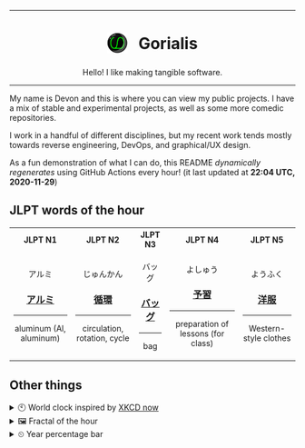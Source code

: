 ***

<h1 align="center">
<sub>
    <img src="readme/resources/avatar.png" height="36">
</sub>
&nbsp;
Gorialis
</h1>
<p align="center">
Hello! I like making tangible software.
</p>

***

My name is Devon and this is where you can view my public projects. I have a mix of stable and experimental projects, as well as some more comedic repositories.

I work in a handful of different disciplines, but my recent work tends mostly towards reverse engineering, DevOps, and graphical/UX design.

As a fun demonstration of what I can do, this README *dynamically regenerates* using GitHub Actions every hour! (it last updated at **22:04 UTC, 2020-11-29**)

<h2>JLPT words of the hour</h2>
<table>
    <tr>
        <th>JLPT N1</th>
        <th>JLPT N2</th>
        <th>JLPT N3</th>
        <th>JLPT N4</th>
        <th>JLPT N5</th>
    </tr>
    <tr>
        <td>
            <p align="center">アルミ</p>
            <h3 align="center"><b><a href="https://jisho.org/search/%E3%82%A2%E3%83%AB%E3%83%9F">アルミ</a></b></h3>
            <hr>
            <p align="center">aluminum (Al,<wbr> aluminum)</p>
        </td>
        <td>
            <p align="center">じゅんかん</p>
            <h3 align="center"><b><a href="https://jisho.org/search/%E5%BE%AA%E7%92%B0">循環</a></b></h3>
            <hr>
            <p align="center">circulation,<wbr> rotation,<wbr> cycle</p>
        </td>
        <td>
            <p align="center">バッグ</p>
            <h3 align="center"><b><a href="https://jisho.org/search/%E3%83%90%E3%83%83%E3%82%B0">バッグ</a></b></h3>
            <hr>
            <p align="center">bag</p>
        </td>
        <td>
            <p align="center">よしゅう</p>
            <h3 align="center"><b><a href="https://jisho.org/search/%E4%BA%88%E7%BF%92">予習</a></b></h3>
            <hr>
            <p align="center">preparation of lessons (for class)</p>
        </td>
        <td>
            <p align="center">ようふく</p>
            <h3 align="center"><b><a href="https://jisho.org/search/%E6%B4%8B%E6%9C%8D">洋服</a></b></h3>
            <hr>
            <p align="center">Western-style clothes</p>
        </td>
    </tr>
</table>

<h2>Other things</h2>
<details>
<summary>🕙  World clock inspired by <a href="https://xkcd.com/now">XKCD now</a></summary>

> <img src="generated/now.png" width="512">

</details>
<details>
<summary>&#x1f5bc; Fractal of the hour</summary>

> <img src="generated/fractal.png" width="512">

</details>
<details>
<summary>&#x23f2; Year percentage bar</summary>
<pre><code>2020 [██████████████████▁▁] 91.23%</code></pre>
</details>
